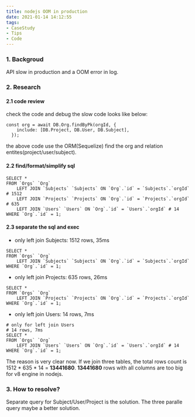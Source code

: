 ```yaml
---
title: nodejs OOM in production
date: 2021-01-14 14:12:55
tags:
- CaseStudy
- Tips
- Code
---
```


### 1. Backgroud
API slow in production and a OOM error in log.

### 2. Research
#### 2.1 code review
check the code and debug the slow code looks like below:
```
const org = await DB.Org.findByPk(orgId, {
    include: [DB.Project, DB.User, DB.Subject],
  });
```
the above code use the ORM(Sequelize) find the org and relation entites(project/user/subject).

#### 2.2 find/format/simplify sql
```
SELECT *
FROM `Orgs` `Org`
	LEFT JOIN `Subjects` `Subjects` ON `Org`.`id` = `Subjects`.`orgId` # 1512
	LEFT JOIN `Projects` `Projects` ON `Org`.`id` = `Projects`.`orgId` # 635
	LEFT JOIN `Users` `Users` ON `Org`.`id` = `Users`.`orgId` # 14
WHERE `Org`.`id` = 1;
```
#### 2.3 separate the sql and exec
- only left join Subjects: 1512 rows, 35ms
```
SELECT *
FROM `Orgs` `Org`
	LEFT JOIN `Subjects` `Subjects` ON `Org`.`id` = `Subjects`.`orgId`
WHERE `Org`.`id` = 1;
```
- only left join Projects: 635 rows, 26ms
```
SELECT *
FROM `Orgs` `Org`
	LEFT JOIN `Projects` `Projects` ON `Org`.`id` = `Projects`.`orgId`
WHERE `Org`.`id` = 1;
```
- only left join Users: 14 rows, 7ms
```
# only for left join Users
# 14 rows, 7ms
SELECT *
FROM `Orgs` `Org`
	LEFT JOIN `Users` `Users` ON `Org`.`id` = `Users`.`orgId` # 14
WHERE `Org`.`id` = 1;
```

The reason is very clear now. If we join three tables, the total rows count is 1512 * 635 * 14 = **13441680**.
**13441680** rows with all columns are too big for v8 engine in nodejs.

### 3. How to resolve?
Separate query for Subject/User/Project is the solution. The three paralle query maybe a better solution.
